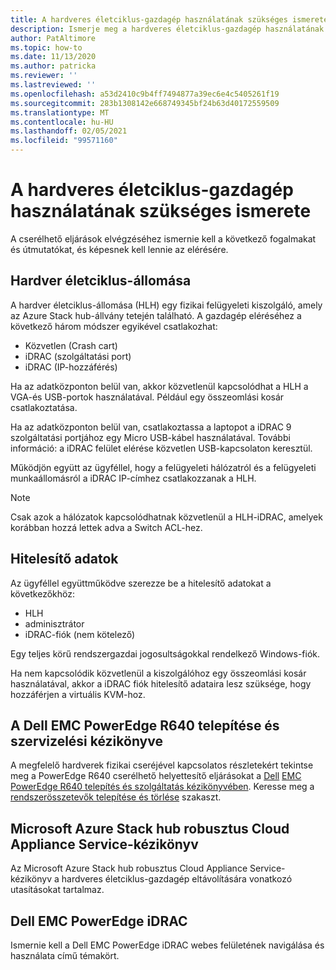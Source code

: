 ```yaml
---
title: A hardveres életciklus-gazdagép használatának szükséges ismerete
description: Ismerje meg a hardveres életciklus-gazdagép használatának szükséges ismereteit
author: PatAltimore
ms.topic: how-to
ms.date: 11/13/2020
ms.author: patricka
ms.reviewer: ''
ms.lastreviewed: ''
ms.openlocfilehash: a53d2410c9b4ff7494877a39ec6e4c5405261f19
ms.sourcegitcommit: 283b1308142e668749345bf24b63d40172559509
ms.translationtype: MT
ms.contentlocale: hu-HU
ms.lasthandoff: 02/05/2021
ms.locfileid: "99571160"
---
```

# <a name="required-knowledge-for-working-with-the-hardware-lifecycle-host"></a>A hardveres életciklus-gazdagép használatának szükséges ismerete

A cserélhető eljárások elvégzéséhez ismernie kell a következő fogalmakat és útmutatókat, és képesnek kell lennie az elérésére.

## <a name="hardware-lifecycle-host"></a>Hardver életciklus-állomása

A hardver életciklus-állomása (HLH) egy fizikai felügyeleti kiszolgáló, amely az Azure Stack hub-állvány tetején található. A gazdagép eléréséhez a következő három módszer egyikével csatlakozhat:

* Közvetlen (Crash cart)
* iDRAC (szolgáltatási port)
* iDRAC (IP-hozzáférés)

Ha az adatközponton belül van, akkor közvetlenül kapcsolódhat a HLH a VGA-és USB-portok használatával. Például egy összeomlási kosár csatlakoztatása.

Ha az adatközponton belül van, csatlakoztassa a laptopot a iDRAC 9 szolgáltatási portjához egy Micro USB-kábel használatával. További információ: a iDRAC felület elérése közvetlen USB-kapcsolaton keresztül.

Működjön együtt az ügyféllel, hogy a felügyeleti hálózatról és a felügyeleti munkaállomásról a iDRAC IP-címhez csatlakozzanak a HLH.

> [!NOTE]
> Csak azok a hálózatok kapcsolódhatnak közvetlenül a HLH-iDRAC, amelyek korábban hozzá lettek adva a Switch ACL-hez.

## <a name="credentials"></a>Hitelesítő adatok

Az ügyféllel együttműködve szerezze be a hitelesítő adatokat a következőkhöz:

* HLH
* adminisztrátor
* iDRAC-fiók (nem kötelező)

Egy teljes körű rendszergazdai jogosultságokkal rendelkező Windows-fiók.

Ha nem kapcsolódik közvetlenül a kiszolgálóhoz egy összeomlási kosár használatával, akkor a iDRAC fiók hitelesítő adataira lesz szüksége, hogy hozzáférjen a virtuális KVM-hoz.

## <a name="dell-emc-poweredge-r640-installation-and-service-manual"></a>A Dell EMC PowerEdge R640 telepítése és szervizelési kézikönyve

A megfelelő hardverek fizikai cseréjével kapcsolatos részletekért tekintse meg a PowerEdge R640 cserélhető helyettesítő eljárásokat a [Dell](https://www.dell.com/support/manuals/us/en/04/poweredge-r640/per640_ism_pub/dell-emc-poweredge-r640-overview?guid=guid-f39be9ba-158c-45e3-b8b1-f07bb750d6d4) 
 [EMC PowerEdge R640 telepítés és szolgáltatás kézikönyvében](https://www.dell.com/support/manuals/us/en/04/poweredge-r640/per640_ism_pub/dell-emc-poweredge-r640-overview?guid=guid-f39be9ba-158c-45e3-b8b1-f07bb750d6d4).
Keresse meg a [rendszerösszetevők telepítése és törlése](https://www.dell.com/support/manuals/us/en/04/poweredge-r640/per640_ism_pub/installing-and-removing-system-components?guid=guid-5a5943c4-fe26-4faa-a10c-2afa4c1993ff&lang=en-us) szakaszt.

## <a name="microsoft-azure-stack-hub-ruggedized-cloud-appliance-service-manual"></a>Microsoft Azure Stack hub robusztus Cloud Appliance Service-kézikönyv

Az Microsoft Azure Stack hub robusztus Cloud Appliance Service-kézikönyv a hardveres életciklus-gazdagép eltávolítására vonatkozó utasításokat tartalmaz.

## <a name="dell-emc-poweredge-idrac"></a>Dell EMC PowerEdge iDRAC

Ismernie kell a Dell EMC PowerEdge iDRAC webes felületének navigálása és használata című témakört.

